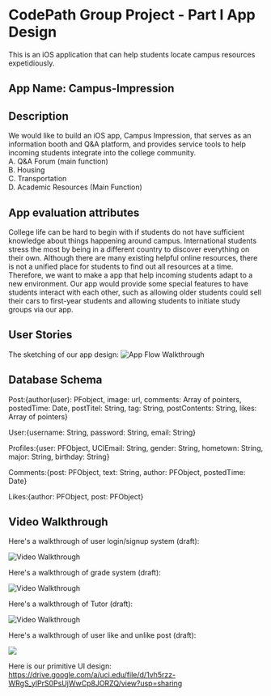# CodePath Group Project - Part I App Design

This is an iOS application that can help students locate campus resources expetidiously.

## App Name: Campus-Impression

## Description

We would like to build an iOS app, Campus Impression, that serves as an information booth and Q&A platform, and provides service tools to help incoming students integrate into the college community.  
A. Q&A Forum (main function)  
B. Housing  
C. Transportation  
D. Academic Resources (Main Function)

## App evaluation attributes

College life can be hard to begin with if students do not have sufficient knowledge about things happening around campus. International students stress the most by being in a different country to discover everything on their own. Although there are many existing helpful online resources, there is not a unified place for students to find out all resources at a time. Therefore, we want to make a app that help incoming students adapt to a new environment. Our app would provide some special features to have students interact with each other, such as allowing older students could sell their cars to first-year students and allowing students to initiate study groups via our app.

## User Stories

The sketching of our app design:
<img src='https://i.imgur.com/R8ZDplS.jpg?1' title='App Flow Walkthrough' width='' alt='App Flow Walkthrough' />

## Database Schema

Post:{author(user): PFobject, 
      image: url, 
      comments: Array of pointers,
      postedTime: Date,
      postTitel: String,
      tag: String,
      postContents: String,
      likes: Array of pointers}
     
User:{username: String,
      password: String,
      email: String}

Profiles:{user: PFObject,
          UCIEmail: String,
          gender: String,
          hometown: String,
          major: String,
          birthday: String}
      
Comments:{post: PFObject,
          text: String,
          author: PFObject,
          postedTime: Date}

Likes:{author: PFObject,
       post: PFObject}
       


      

## Video Walkthrough

Here's a walkthrough of user login/signup system (draft):

<img src='https://i.imgur.com/90b0Nde.gif' title='Video Walkthrough' width='' alt='Video Walkthrough' />

Here's a walkthrough of grade system (draft):

<img src='http://g.recordit.co/dvMlfZGrZW.gif' title='Video Walkthrough' width='' alt='Video Walkthrough' />

Here's a walkthrough of Tutor (draft):

<img src='https://github.com/JaksonLu/Campus-Impression/blob/master/Tutor.gif' title='Video Walkthrough' width='' alt='Video Walkthrough' />

Here's a walkthrough of user like and unlike post (draft):

<img src= 'https://github.com/JaksonLu/Campus-Impression/blob/master/Like%20Post.gif' />

Here is our primitive UI design:
https://drive.google.com/a/uci.edu/file/d/1vh5rzz-WRgS_ylPrS0PsUjWwCp8JORZQ/view?usp=sharing


